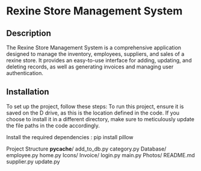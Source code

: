 # Rexine Store Management System

## Description
The Rexine Store Management System is a comprehensive application designed to manage the inventory, employees, suppliers, and sales of a rexine store. It provides an easy-to-use interface for adding, updating, and deleting records, as well as generating invoices and managing user authentication.

## Installation
To set up the project, follow these steps:
To run this project, ensure it is saved on the D drive, as this is the location defined in the code. If you choose to install it in a different directory, make sure to meticulously update the file paths in the code accordingly.

Install the required dependencies :
pip install pillow

Project Structure
__pycache__/
add_to_db.py
category.py
Database/
employee.py
home.py
Icons/
Invoice/
login.py
main.py
Photos/
README.md
supplier.py
update.py